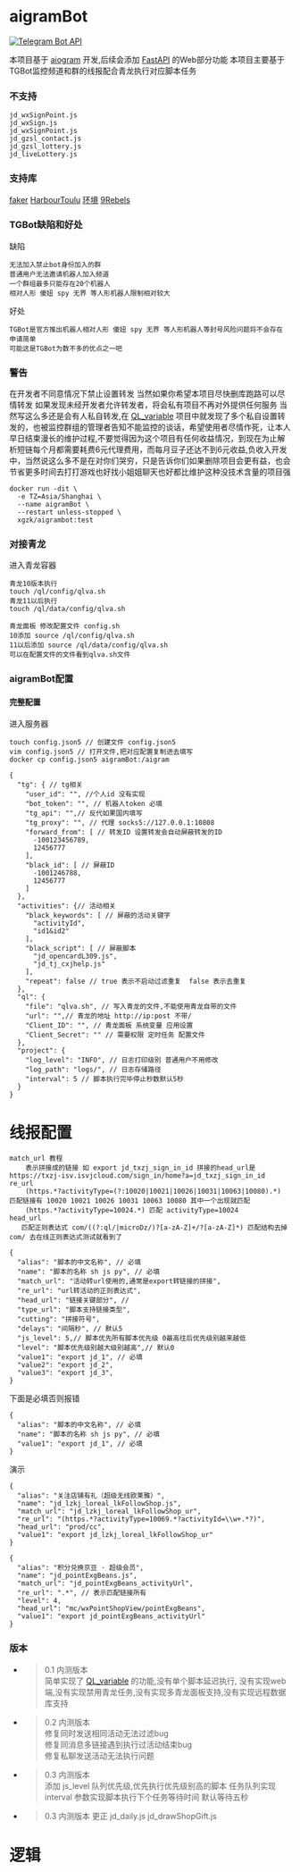 # aigramBot
[![Telegram Bot API](https://img.shields.io/badge/dynamic/json?color=blue&logo=telegram&label=Telegram%20Bot%20API&query=%24.api.version&url=https%3A%2F%2Fraw.githubusercontent.com%2Faiogram%2Faiogram%2Fdev-3.x%2F.butcher%2Fschema%2Fschema.json&style=flat-square)](https://core.telegram.org/bots/api)

本项目基于 [aiogram](https://docs.aiogram.dev/en/dev-3.x/contributing.html) 开发,后续会添加 [FastAPI](https://fastapi.tiangolo.com/) 的Web部分功能
本项目主要基于TGBot监控频道和群的线报配合青龙执行对应脚本任务
### 不支持
```text
jd_wxSignPoint.js
jd_wxSign.js
jd_wxSignPoint.js
jd_gzsl_contact.js
jd_gzsl_lottery.js
jd_liveLottery.js
```
### 支持库
[faker](https://github.com/shufflewzc/faker2)
[HarbourToulu](https://github.com/HarbourJ/HarbourToulu)
[环境](https://github.com/feverrun/my_scripts)
[9Rebels](https://github.com/9Rebels/jdmax)

### TGBot缺陷和好处
缺陷
```text
无法加入禁止bot身份加入的群
普通用户无法邀请机器人加入频道
一个群组最多只能存在20个机器人
相对人形 傻妞 spy 无界 等人形机器人限制相对较大
```
好处
```text
TGBot是官方推出机器人相对人形 傻妞 spy 无界 等人形机器人等封号风险问题将不会存在
申请简单
可能这是TGBot为数不多的优点之一吧
```
### 警告
在开发者不同意情况下禁止设置转发
当然如果你希望本项目尽快删库跑路可以尽情转发
如果发现未经开发者允许转发者，将会私有项目不再对外提供任何服务
当然写这么多还是会有人私自转发,在 [QL_variable](https://github.com/XgzK/QL_variable) 项目中就发现了多个私自设置转发的，也被监控群组的管理者告知不能监控的谈话，希望使用者尽情作死，让本人早日结束漫长的维护过程,不要觉得因为这个项目有任何收益情况，到现在为止解析短链每个月都需要耗费6元代理费用，而每月豆子还达不到6元收益,负收入开发中，当然说这么多不是在对你们哭穷，只是告诉你们如果删除项目会更有益，也会节省更多时间去打打游戏也好找小姐姐聊天也好都比维护这种没技术含量的项目强
```shell
docker run -dit \
  -e TZ=Asia/Shanghai \
  --name aigramBot \
  --restart unless-stopped \
  xgzk/aigrambot:test
```

### 对接青龙
进入青龙容器
```text
青龙10版本执行
touch /ql/config/qlva.sh
青龙11以后执行
touch /ql/data/config/qlva.sh

青龙面板 修改配置文件 config.sh
10添加 source /ql/config/qlva.sh
11以后添加 source /ql/data/config/qlva.sh
可以在配置文件的文件看到qlva.sh文件
```
### aigramBot配置
#### 完整配置
进入服务器
```shell
touch config.json5 // 创建文件 config.json5
vim config.json5 // 打开文件,把对应配置复制进去填写
docker cp config.json5 aigramBot:/aigram
```
```json5
{
  "tg": { // tg相关
    "user_id": "", //个人id 没有实现
    "bot_token": "", // 机器人token 必填
    "tg_api": "",// 反代如果国内填写
    "tg_proxy": "", // 代理 socks5://127.0.0.1:10808
    "forward_from": [ // 转发ID 设置转发会自动屏蔽转发的ID
      -100123456789,
      12456777
    ],
    "black_id": [ // 屏蔽ID
      -1001246788,
      12456777
    ]
  },
  "activities": {// 活动相关
    "black_keywords": [ // 屏蔽的活动关键字
      "activityId",
      "id1&id2"
    ],
    "black_script": [ // 屏蔽脚本
      "jd_opencardL309.js",
      "jd_tj_cxjhelp.js"
    ],
    "repeat": false // true 表示不启动过滤重复  false 表示去重复
  },
  "ql": {
    "file": "qlva.sh", // 写入青龙的文件,不能使用青龙自带的文件
    "url": "",// 青龙的地址 http://ip:post 不带/
    "Client_ID": "", // 青龙面板 系统变量 应用设置 
    "Client_Secret": "" // 需要权限 定时任务 配置文件
  },
  "project": {
    "log_level": "INFO", // 日志打印级别 普通用户不用修改
    "log_path": "logs/", // 日志存储路径
    "interval": 5 // 脚本执行完毕停止秒数默认5秒
  }
}
```

# 线报配置
```text
match_url 教程
    表示拼接成的链接 如 export jd_txzj_sign_in_id 拼接的head_url是 https://txzj-isv.isvjcloud.com/sign_in/home?a=jd_txzj_sign_in_id
re_url 
    (https.*?activityType=(?:10020|10021|10026|10031|10063|10080).*) 匹配链接有 10020 10021 10026 10031 10063 10080 其中一个出现就匹配 
    (https.*?activityType=10024.*) 匹配 activityType=10024
head_url 
   匹配正则表达式 com/((?:ql/|microDz/)?[a-zA-Z]+/?[a-zA-Z]*) 匹配结构去掉com/ 去在线正则表达式测试就看到了
```
```json5
{
  "alias": "脚本的中文名称", // 必填
  "name": "脚本的名称 sh js py", // 必填
  "match_url": "活动转url使用的,通常是export转链接的拼接",
  "re_url": "url转活动的正则表达式",
  "head_url": "链接关键部分", // 
  "type_url": "脚本支持链接类型",
  "cutting": "拼接符号",
  "delays": "间隔秒", // 默认5
  "js_level": 5,// 脚本优先所有脚本优先级 0最高往后优先级别越来越低
  "level": "脚本优先级别越大级别越高",// 默认0
  "value1": "export jd_1", // 必填
  "value2": "export jd_2",
  "value3": "export jd_3",
}
```
下面是必填否则报错
```json5
{
  "alias": "脚本的中文名称", // 必填
  "name": "脚本的名称 sh js py", // 必填
  "value1": "export jd_1", // 必填
}
```
演示
```json5
{
  "alias": "关注店铺有礼（超级无线欧莱雅）",
  "name": "jd_lzkj_loreal_lkFollowShop.js",
  "match_url": "jd_lzkj_loreal_lkFollowShop_ur",
  "re_url": "(https.*?activityType=10069.*?activityId=\\w+.*?)",
  "head_url": "prod/cc",
  "value1": "export jd_lzkj_loreal_lkFollowShop_ur"
}
```
```json5
{
  "alias": "积分兑换京豆 · 超级会员",
  "name": "jd_pointExgBeans.js",
  "match_url": "jd_pointExgBeans_activityUrl",
  "re_url": ".*", // 表示匹配链接所有
  "level": 4,
  "head_url": "mc/wxPointShopView/pointExgBeans", 
  "value1": "export jd_pointExgBeans_activityUrl"
}
```
### 版本
- > 0.1 内测版本  
  > 简单实现了 [QL_variable](https://github.com/XgzK/QL_variable) 的功能,没有单个脚本延迟执行, 没有实现web端,没有实现禁用青龙任务,没有实现多青龙面板支持,没有实现远程数据库支持
- > 0.2 内测版本  
  > 修复同时发送相同活动无法过滤bug  
  > 修复同消息多链接遇到执行过活动结束bug  
  > 修复私聊发送活动无法执行问题 
- > 0.3 内测版本  
  > 添加 js_level 队列优先级,优先执行优先级别高的脚本
  > 任务队列实现  
  > interval 参数实现脚本执行下个任务等待时间 默认等待五秒
- > 0.3 内测版本
  >  更正 jd_daily.js jd_drawShopGift.js

# 逻辑
